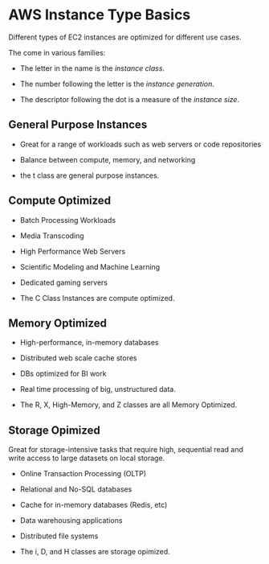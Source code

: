 # AWS Instance Type Basics

Different types of EC2 instances are optimized for different use cases.

The come in various families:

* The letter in the name is the *instance class*.

* The number following the letter is the *instance generation*.

* The descriptor following the dot is a measure of the *instance size*. 


## General Purpose Instances

* Great for a range of workloads such as web servers or code repositories

* Balance between compute, memory, and networking

* the t class are general purpose instances.


## Compute Optimized

* Batch Processing Workloads

* Media Transcoding

* High Performance Web Servers

* Scientific Modeling and Machine Learning

* Dedicated gaming servers

* The C Class Instances are compute optimized.

## Memory Optimized

* High-performance, in-memory databases

* Distributed web scale cache stores

* DBs optimized for BI work

* Real time processing of big, unstructured data.

* The R, X, High-Memory, and Z classes are all Memory Optimized.

## Storage Opimized

Great for storage-intensive tasks that require high, sequential read and write access to large datasets on local storage.

* Online Transaction Processing (OLTP)

* Relational and No-SQL databases

* Cache for in-memory databases (Redis, etc)

* Data warehousing applications

* Distributed file systems

* The i, D, and H classes are storage opimized.






